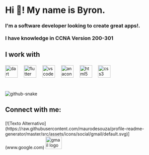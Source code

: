 <h1 align="left">Hi 👋! My name is Byron.</h1>

###

<h3 align="left">I'm a software developer looking to create great apps!.<br> <br>I have knowledge in CCNA Version 200-301</h3>

###

<h2 align="left">I work with</h2>

###

<div align="left">
  <img src="https://cdn.jsdelivr.net/gh/devicons/devicon/icons/dart/dart-original.svg" height="40" alt="dart logo"  />
  <img width="12" />
  <img src="https://cdn.jsdelivr.net/gh/devicons/devicon/icons/flutter/flutter-original.svg" height="40" alt="flutter logo"  />
  <img width="12" />
  <img src="https://cdn.jsdelivr.net/gh/devicons/devicon/icons/vscode/vscode-original.svg" height="40" alt="vscode logo"  />
  <img width="12" />
  <img src="https://cdn.jsdelivr.net/gh/devicons/devicon/icons/anaconda/anaconda-original.svg" height="40" alt="anaconda logo"  />
  <img width="12" />
  <img src="https://cdn.jsdelivr.net/gh/devicons/devicon/icons/html5/html5-original.svg" height="40" alt="html5 logo"  />
  <img width="12" />
  <img src="https://cdn.jsdelivr.net/gh/devicons/devicon/icons/css3/css3-original.svg" height="40" alt="css3 logo"  />
</div>

###

<br clear="both">

<picture>
  <source media="(prefers-color-scheme: dark)" srcset="https://raw.githubusercontent.com/byronsmb/byronsmb/output/github-snake-dark.svg" />
  <source media="(prefers-color-scheme: light)" srcset="https://raw.githubusercontent.com/byronsmb/byronsmb/output/github-snake.svg" />
  <img alt="github-snake" src="[github-snake.svg](https://raw.githubusercontent.com/byronsmb/byronsmb/output/github-snake.svg)" />
</picture>

###

<h2 align="left">Connect with me:</h2>

###

<div align="left">
  [![Texto Alternativo](https://raw.githubusercontent.com/maurodesouza/profile-readme-generator/master/src/assets/icons/social/gmail/default.svg)](www.google.com)
  <img src="https://raw.githubusercontent.com/maurodesouza/profile-readme-generator/master/src/assets/icons/social/gmail/default.svg" width="52" height="40" alt="gmail logo"  />
</div>

###
